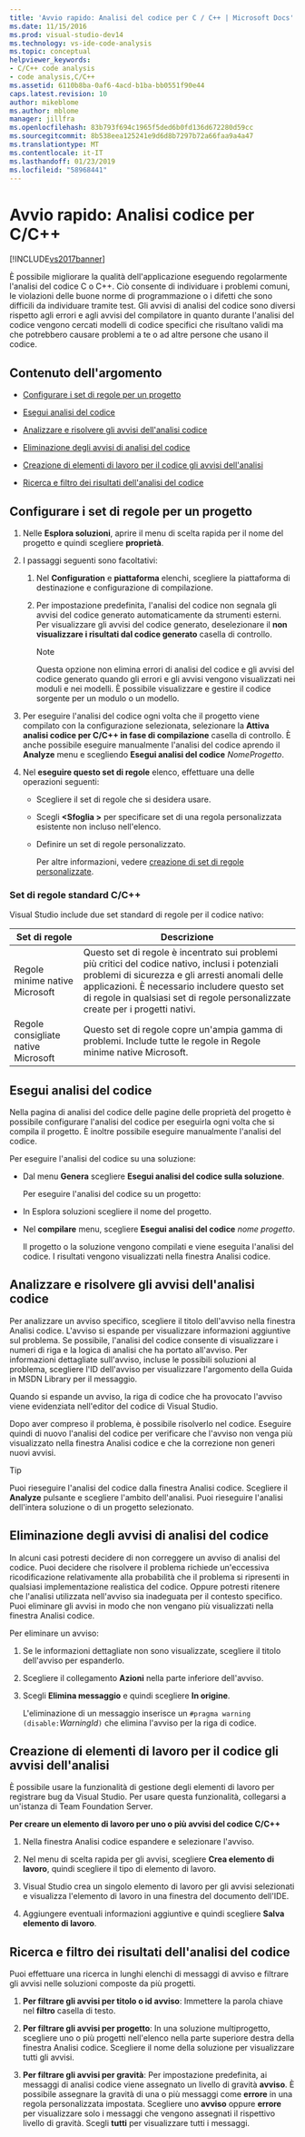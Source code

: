 ```yaml
---
title: 'Avvio rapido: Analisi del codice per C / C++ | Microsoft Docs'
ms.date: 11/15/2016
ms.prod: visual-studio-dev14
ms.technology: vs-ide-code-analysis
ms.topic: conceptual
helpviewer_keywords:
- C/C++ code analysis
- code analysis,C/C++
ms.assetid: 6110b8ba-0af6-4acd-b1ba-bb0551f90e44
caps.latest.revision: 10
author: mikeblome
ms.author: mblome
manager: jillfra
ms.openlocfilehash: 83b793f694c1965f5ded6b0fd136d672280d59cc
ms.sourcegitcommit: 8b538eea125241e9d6d8b7297b72a66faa9a4a47
ms.translationtype: MT
ms.contentlocale: it-IT
ms.lasthandoff: 01/23/2019
ms.locfileid: "58968441"
---
```

# <a name="quick-start-code-analysis-for-cc"></a>Avvio rapido: Analisi codice per C/C++
[!INCLUDE[vs2017banner](../includes/vs2017banner.md)]

È possibile migliorare la qualità dell'applicazione eseguendo regolarmente l'analisi del codice C o C++. Ciò consente di individuare i problemi comuni, le violazioni delle buone norme di programmazione o i difetti che sono difficili da individuare tramite test. Gli avvisi di analisi del codice sono diversi rispetto agli errori e agli avvisi del compilatore in quanto durante l'analisi del codice vengono cercati modelli di codice specifici che risultano validi ma che potrebbero causare problemi a te o ad altre persone che usano il codice.  
  
## <a name="in-this-topic"></a>Contenuto dell'argomento  
  
-   [Configurare i set di regole per un progetto](../code-quality/quick-start-code-analysis-for-c-cpp.md#BKMK_ConfigureRuleSets)  
  
-   [Esegui analisi del codice](../code-quality/quick-start-code-analysis-for-c-cpp.md#BKMK_Run)  
  
-   [Analizzare e risolvere gli avvisi dell'analisi codice](../code-quality/quick-start-code-analysis-for-c-cpp.md#BKMK_Analyze)  
  
-   [Eliminazione degli avvisi di analisi del codice](../code-quality/quick-start-code-analysis-for-c-cpp.md#BKMK_Suppress)  
  
-   [Creazione di elementi di lavoro per il codice gli avvisi dell'analisi](../code-quality/quick-start-code-analysis-for-c-cpp.md#BKMK_Creating_work_items_for_code_analysis_warnings)  
  
-   [Ricerca e filtro dei risultati dell'analisi del codice](../code-quality/quick-start-code-analysis-for-c-cpp.md#BKMK_Search)  
  
##  <a name="BKMK_ConfigureRuleSets"></a> Configurare i set di regole per un progetto  
  
1.  Nelle **Esplora soluzioni**, aprire il menu di scelta rapida per il nome del progetto e quindi scegliere **proprietà**.  
  
2.  I passaggi seguenti sono facoltativi:  
  
    1.  Nel **Configuration** e **piattaforma** elenchi, scegliere la piattaforma di destinazione e configurazione di compilazione.  
  
    2.  Per impostazione predefinita, l'analisi del codice non segnala gli avvisi del codice generato automaticamente da strumenti esterni. Per visualizzare gli avvisi del codice generato, deselezionare il **non visualizzare i risultati dal codice generato** casella di controllo.  
  
        > [!NOTE]
        >  Questa opzione non elimina errori di analisi del codice e gli avvisi del codice generato quando gli errori e gli avvisi vengono visualizzati nei moduli e nei modelli. È possibile visualizzare e gestire il codice sorgente per un modulo o un modello.  
  
3.  Per eseguire l'analisi del codice ogni volta che il progetto viene compilato con la configurazione selezionata, selezionare la **Attiva analisi codice per C/C++ in fase di compilazione** casella di controllo. È anche possibile eseguire manualmente l'analisi del codice aprendo il **Analyze** menu e scegliendo **Esegui analisi del codice** *NomeProgetto*.  
  
4.  Nel **eseguire questo set di regole** elenco, effettuare una delle operazioni seguenti:  
  
    -   Scegliere il set di regole che si desidera usare.  
  
    -   Scegli  **\<Sfoglia >** per specificare set di una regola personalizzata esistente non incluso nell'elenco.  
  
    -   Definire un set di regole personalizzato.  
  
         Per altre informazioni, vedere [creazione di set di regole personalizzate](../code-quality/creating-custom-code-analysis-rule-sets.md).  
  
### <a name="standard-cc-rule-sets"></a>Set di regole standard C/C++  
 Visual Studio include due set standard di regole per il codice nativo:  
  
|Set di regole|Descrizione|  
|--------------|-----------------|  
|Regole minime native Microsoft|Questo set di regole è incentrato sui problemi più critici del codice nativo, inclusi i potenziali problemi di sicurezza e gli arresti anomali delle applicazioni. È necessario includere questo set di regole in qualsiasi set di regole personalizzate create per i progetti nativi.|  
|Regole consigliate native Microsoft|Questo set di regole copre un'ampia gamma di problemi. Include tutte le regole in Regole minime native Microsoft.|  
  
##  <a name="BKMK_Run"></a> Esegui analisi del codice  
 Nella pagina di analisi del codice delle pagine delle proprietà del progetto è possibile configurare l'analisi del codice per eseguirla ogni volta che si compila il progetto. È inoltre possibile eseguire manualmente l'analisi del codice.  
  
 Per eseguire l'analisi del codice su una soluzione:  
  
- Dal menu **Genera** scegliere **Esegui analisi del codice sulla soluzione**.  
  
  Per eseguire l'analisi del codice su un progetto:  
  
- In Esplora soluzioni scegliere il nome del progetto.  
  
- Nel **compilare** menu, scegliere **Esegui analisi del codice** *nome progetto*.  
  
  Il progetto o la soluzione vengono compilati e viene eseguita l'analisi del codice. I risultati vengono visualizzati nella finestra Analisi codice.  
  
##  <a name="BKMK_Analyze"></a> Analizzare e risolvere gli avvisi dell'analisi codice  
 Per analizzare un avviso specifico, scegliere il titolo dell'avviso nella finestra Analisi codice. L'avviso si espande per visualizzare informazioni aggiuntive sul problema. Se possibile, l'analisi del codice consente di visualizzare i numeri di riga e la logica di analisi che ha portato all'avviso. Per informazioni dettagliate sull'avviso, incluse le possibili soluzioni al problema, scegliere l'ID dell'avviso per visualizzare l'argomento della Guida in MSDN Library per il messaggio.  
  
 Quando si espande un avviso, la riga di codice che ha provocato l'avviso viene evidenziata nell'editor del codice di Visual Studio.  
  
 Dopo aver compreso il problema, è possibile risolverlo nel codice. Eseguire quindi di nuovo l'analisi del codice per verificare che l'avviso non venga più visualizzato nella finestra Analisi codice e che la correzione non generi nuovi avvisi.  
  
> [!TIP]
>  Puoi rieseguire l'analisi del codice dalla finestra Analisi codice. Scegliere il **Analyze** pulsante e scegliere l'ambito dell'analisi. Puoi rieseguire l'analisi dell'intera soluzione o di un progetto selezionato.  
  
##  <a name="BKMK_Suppress"></a> Eliminazione degli avvisi di analisi del codice  
 In alcuni casi potresti decidere di non correggere un avviso di analisi del codice. Puoi decidere che risolvere il problema richiede un'eccessiva ricodificazione relativamente alla probabilità che il problema si ripresenti in qualsiasi implementazione realistica del codice. Oppure potresti ritenere che l'analisi utilizzata nell'avviso sia inadeguata per il contesto specifico. Puoi eliminare gli avvisi in modo che non vengano più visualizzati nella finestra Analisi codice.  
  
 Per eliminare un avviso:  
  
1. Se le informazioni dettagliate non sono visualizzate, scegliere il titolo dell'avviso per espanderlo.  
  
2. Scegliere il collegamento **Azioni** nella parte inferiore dell'avviso.  
  
3. Scegli **Elimina messaggio** e quindi scegliere **In origine**.  
  
   L'eliminazione di un messaggio inserisce un `#pragma warning (disable:`*WarningId*`)` che elimina l'avviso per la riga di codice.  
  
##  <a name="BKMK_Creating_work_items_for_code_analysis_warnings"></a> Creazione di elementi di lavoro per il codice gli avvisi dell'analisi  
 È possibile usare la funzionalità di gestione degli elementi di lavoro per registrare bug da Visual Studio. Per usare questa funzionalità, collegarsi a un'istanza di Team Foundation Server.  
  
 **Per creare un elemento di lavoro per uno o più avvisi del codice C/C++**  
  
1.  Nella finestra Analisi codice espandere e selezionare l'avviso.  
  
2.  Nel menu di scelta rapida per gli avvisi, scegliere **Crea elemento di lavoro**, quindi scegliere il tipo di elemento di lavoro.  
  
3.  Visual Studio crea un singolo elemento di lavoro per gli avvisi selezionati e visualizza l'elemento di lavoro in una finestra del documento dell'IDE.  
  
4.  Aggiungere eventuali informazioni aggiuntive e quindi scegliere **Salva elemento di lavoro**.  
  
##  <a name="BKMK_Search"></a> Ricerca e filtro dei risultati dell'analisi del codice  
 Puoi effettuare una ricerca in lunghi elenchi di messaggi di avviso e filtrare gli avvisi nelle soluzioni composte da più progetti.  
  
1.  **Per filtrare gli avvisi per titolo o id avviso**: Immettere la parola chiave nel **filtro** casella di testo.  
  
2.  **Per filtrare gli avvisi per progetto**: In una soluzione multiprogetto, scegliere uno o più progetti nell'elenco nella parte superiore destra della finestra Analisi codice. Scegliere il nome della soluzione per visualizzare tutti gli avvisi.  
  
3.  **Per filtrare gli avvisi per gravità**: Per impostazione predefinita, ai messaggi di analisi codice viene assegnato un livello di gravità **avviso**. È possibile assegnare la gravità di una o più messaggi come **errore** in una regola personalizzata impostata. Scegliere uno **avviso** oppure **errore** per visualizzare solo i messaggi che vengono assegnati il rispettivo livello di gravità. Scegli **tutti** per visualizzare tutti i messaggi.
